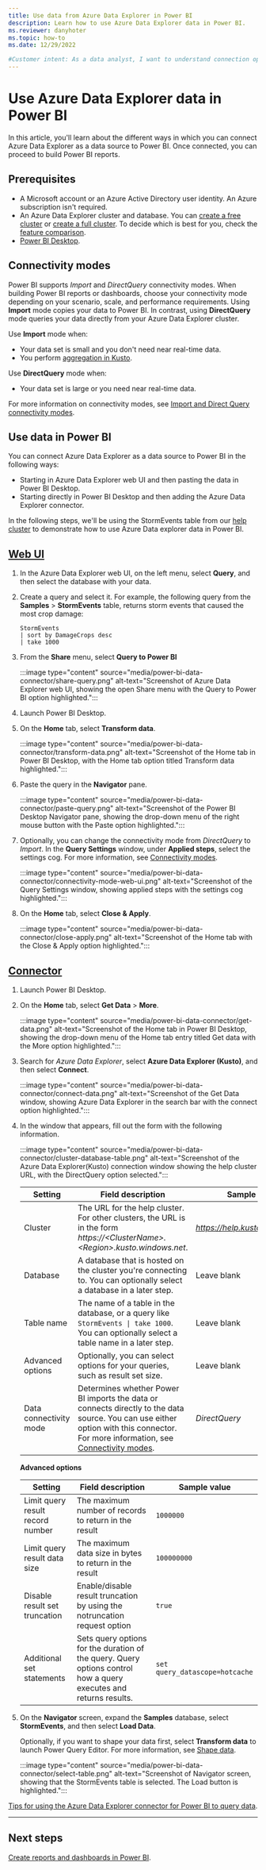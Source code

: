 ```yaml
---
title: Use data from Azure Data Explorer in Power BI
description: Learn how to use Azure Data Explorer data in Power BI.
ms.reviewer: danyhoter
ms.topic: how-to
ms.date: 12/29/2022

#Customer intent: As a data analyst, I want to understand connection options in Power BI so I can choose the option most appropriate to my scenario.
---
```


# Use Azure Data Explorer data in Power BI

In this article, you'll learn about the different ways in which you can connect Azure Data Explorer as a data source to Power BI. Once connected, you can proceed to build Power BI reports.

## Prerequisites

* A Microsoft account or an Azure Active Directory user identity. An Azure subscription isn't required.
* An Azure Data Explorer cluster and database. You can [create a free cluster](start-for-free-web-ui.md) or [create a full cluster](create-cluster-database-portal.md). To decide which is best for you, check the [feature comparison](https://learn.microsoft.com/en-us/azure/data-explorer/start-for-free#feature-comparison).
* [Power BI Desktop](https://powerbi.microsoft.com/get-started).

## Connectivity modes

Power BI supports *Import* and *DirectQuery* connectivity modes. When building Power BI reports or dashboards, choose your connectivity mode depending on your scenario, scale, and performance requirements. Using **Import** mode copies your data to Power BI. In contrast, using **DirectQuery** mode queries your data directly from your Azure Data Explorer cluster.

Use **Import** mode when:

* Your data set is small and you don't need near real-time data.
* You perform [aggregation in Kusto](./kusto/query/aggregation-functions.md).

Use **DirectQuery** mode when:

* Your data set is large or you need near real-time data.

For more information on connectivity modes, see [Import and Direct Query connectivity modes](/power-bi/desktop-directquery-about).

## Use data in Power BI

You can connect Azure Data Explorer as a data source to Power BI in the following ways:

* Starting in Azure Data Explorer web UI and then pasting the data in Power BI Desktop.
* Starting directly in Power BI Desktop and then adding the Azure Data Explorer connector.

In the following steps, we'll be using the StormEvents table from our [help cluster](https://help.kusto.windows.net/) to demonstrate how to use Azure Data explorer data in Power BI.

## [Web UI](#tab/web-ui/)

1. In the Azure Data Explorer web UI, on the left menu, select **Query**, and then select the database with your data.
1. Create a query and select it. For example, the following query from the **Samples** > **StormEvents** table, returns storm events that caused the most crop damage:

    ```Kusto
    StormEvents
    | sort by DamageCrops desc
    | take 1000
    ```

1. From the **Share**  menu, select **Query to Power BI**

    :::image type="content" source="media/power-bi-data-connector/share-query.png" alt-text="Screenshot of Azure Data Explorer web UI, showing the open Share menu with the Query to Power BI option highlighted.":::

1. Launch Power BI Desktop.
1. On the **Home** tab, select **Transform data**.

    :::image type="content" source="media/power-bi-data-connector/transform-data.png" alt-text="Screenshot of the Home tab in Power BI Desktop, with the Home tab option titled Transform data highlighted.":::

1. Paste the query in the **Navigator** pane.

    :::image type="content" source="media/power-bi-data-connector/paste-query.png" alt-text="Screenshot of the Power BI Desktop Navigator pane, showing the drop-down menu of the right mouse button with the Paste option highlighted.":::

1. Optionally, you can change the connectivity mode from *DirectQuery* to *Import*. In the **Query Settings** window, under **Applied steps**, select the settings cog. For more information, see [Connectivity modes](#connectivity-modes).

    :::image type="content" source="media/power-bi-data-connector/connectivity-mode-web-ui.png" alt-text="Screenshot of the Query Settings window, showing applied steps with the settings cog highlighted.":::

1. On the **Home** tab, select **Close & Apply**.

    :::image type="content" source="media/power-bi-data-connector/close-apply.png" alt-text="Screenshot of the Home tab with the Close & Apply option highlighted.":::

## [Connector](#tab/connector/)

1. Launch Power BI Desktop.
1. On the **Home** tab, select **Get Data** > **More**.

    :::image type="content" source="media/power-bi-data-connector/get-data.png" alt-text="Screenshot of the Home tab in Power BI Desktop, showing the drop-down menu of the Home tab entry titled Get data with the More option highlighted.":::

1. Search for *Azure Data Explorer*, select **Azure Data Explorer (Kusto)**, and then select **Connect**.

    :::image type="content" source="media/power-bi-data-connector/connect-data.png" alt-text="Screenshot of the Get Data window, showing  Azure Data Explorer in the search bar with the connect option highlighted.":::

1. In the window that appears, fill out the form with the following information.

    :::image type="content" source="media/power-bi-data-connector/cluster-database-table.png" alt-text="Screenshot of the Azure Data Explorer(Kusto) connection window showing the help cluster URL, with the DirectQuery option selected.":::

    | Setting | Field description | Sample value |
    |---|---|---|
    | Cluster | The URL for the help cluster. For other clusters, the URL is in the form *https://\<ClusterName\>.\<Region\>.kusto.windows.net*. | *https://help.kusto.windows.net* |
    | Database | A database that is hosted on the cluster you're connecting to. You can optionally select a database in a later step. | Leave blank |
    | Table name | The name of a table in the database, or a query like <code>StormEvents \| take 1000</code>. You can optionally select a table name in a later step. | Leave blank |
    | Advanced options | Optionally, you can select options for your queries, such as result set size. |  Leave blank |
    | Data connectivity mode | Determines whether Power BI imports the data or connects directly to the data source. You can use either option with this connector. For more information, see [Connectivity modes](#connectivity-modes). | *DirectQuery* |

    **Advanced options**

    | Setting | Field description | Sample value |
    |---|---|---|
    | Limit query result record number| The maximum number of records to return in the result |`1000000` |
    | Limit query result data size | The maximum data size in bytes to return in the result | `100000000` |
    | Disable result set truncation | Enable/disable result truncation by using the notruncation request option | `true` |
    | Additional set statements | Sets query options for the duration of the query. Query options control how a query executes and returns results. | `set query_datascope=hotcache` |

1. On the **Navigator** screen, expand the **Samples** database, select **StormEvents**, and then select **Load Data**.

    Optionally, if you want to shape your data first, select **Transform data** to launch Power Query Editor. For more information, see [Shape data](/power-bi/fundamentals/desktop-getting-started?source=recommendations&branch=main#shape-data).

    :::image type="content" source="media/power-bi-data-connector/select-table.png" alt-text="Screenshot of Navigator screen, showing that the StormEvents table is selected. The Load button is highlighted.":::

[Tips for using the Azure Data Explorer connector for Power BI to query data](power-bi-best-practices.md#tips-for-using-the-azure-data-explorer-connector-for-power-bi-to-query-data).

---

## Next steps

[Create reports and dashboards in Power BI](/power-bi/create-reports/).
